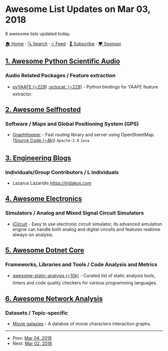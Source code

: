 # Awesome List Updates on Mar 03, 2018

6 awesome lists updated today.

[🏠 Home](/README.md) · [🔍 Search](https://www.trackawesomelist.com/search/) · [🔥 Feed](https://www.trackawesomelist.com/rss.xml) · [📮 Subscribe](https://trackawesomelist.us17.list-manage.com/subscribe?u=d2f0117aa829c83a63ec63c2f&id=36a103854c) · [❤️  Sponsor](https://github.com/sponsors/theowenyoung)



## [1. Awesome Python Scientific Audio](/content/faroit/awesome-python-scientific-audio/README.md)

### Audio Related Packages / Feature extraction

*   [pyYAAFE (⭐229)](https://github.com/Yaafe/Yaafe) [:octocat: (⭐229)](https://github.com/Yaafe/Yaafe) - Python bindings for YAAFE feature extractor.

## [2. Awesome Selfhosted](/content/awesome-selfhosted/awesome-selfhosted/README.md)

### Software / Maps and Global Positioning System (GPS)

*   [GraphHopper](https://graphhopper.com/) - Fast routing library and server using OpenStreetMap. ([Source Code (⭐4k)](https://github.com/graphhopper/graphhopper)) `Apache-2.0` `Java`

## [3. Engineering Blogs](/content/kilimchoi/engineering-blogs/README.md)

### Individuals/Group Contributors / L individuals

*   Lazarus Lazaridis <https://iridakos.com>

## [4. Awesome Electronics](/content/kitspace/awesome-electronics/README.md)

### Simulators / Analog and Mixed Signal Circuit Simulators

*   [iCircuit](http://icircuitapp.com/) - Easy to use electronic circuit simulator, its advanced simulation engine can handle both analog and digital circuits and features realtime always-on analysis.

## [5. Awesome Dotnet Core](/content/thangchung/awesome-dotnet-core/README.md)

### Frameworks, Libraries and Tools / Code Analysis and Metrics

*   [awesome-static-analysis (⭐10k)](https://github.com/mre/awesome-static-analysis) - Curated list of static analysis tools, linters and code quality checkers for various programming languages.

## [6. Awesome Network Analysis](/content/briatte/awesome-network-analysis/README.md)

### Datasets / Topic-specific

*   [Movie galaxies](http://moviegalaxies.com/) - A databse of movie characters interaction graphs.

---

- Prev: [Mar 04, 2018](/content/2018/03/04/README.md)
- Next: [Mar 02, 2018](/content/2018/03/02/README.md)